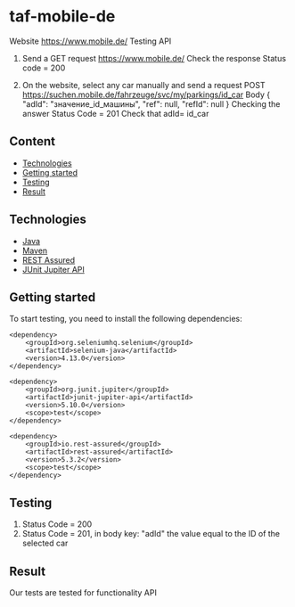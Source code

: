 # taf-mobile-de
Website https://www.mobile.de/ Testing API 
1. Send a GET request https://www.mobile.de/ Check the response Status code = 200

2. On the website, select any car manually and send a request
POST https://suchen.mobile.de/fahrzeuge/svc/my/parkings/id_car
Body 
{ 
    "adId": "значение_id_машины", 
    "ref": null, 
    "refId": null 
} 
Checking the answer
Status Code = 201
Check that adId= id_car

## Content
- [Technologies](#technologies)
- [Getting started](#getting_started)
- [Testing](#testing)
- [Result](#result)

## Technologies
- [Java](https://www.java.com/)
- [Maven](https://maven.apache.org/)
- [REST Assured](https://mvnrepository.com/artifact/io.rest-assured/rest-assured)
- [JUnit Jupiter API](https://mvnrepository.com/artifact/org.junit.jupiter/junit-jupiter-api)

## Getting started
To start testing, you need to install the following dependencies:
```
<dependency>
    <groupId>org.seleniumhq.selenium</groupId>
    <artifactId>selenium-java</artifactId>
    <version>4.13.0</version>
</dependency>

<dependency>
    <groupId>org.junit.jupiter</groupId>
    <artifactId>junit-jupiter-api</artifactId>
    <version>5.10.0</version>
    <scope>test</scope>
</dependency>

<dependency>
    <groupId>io.rest-assured</groupId>
    <artifactId>rest-assured</artifactId>
    <version>5.3.2</version>
    <scope>test</scope>
</dependency>
```

## Testing
1. Status Code = 200
2. Status Code = 201, in body key: "adId" the value equal to the ID of the selected car

## Result
Our tests are tested for functionality API
   
